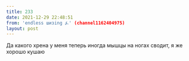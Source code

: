 ```yaml
---
title: 233
date: 2021-12-29 22:48:51
from: 'endless шизing ⍼' (channel1162404975)
layout: post
---
```


Да какого хрена у меня теперь иногда мышцы на ногах сводит, я же хорошо кушаю
